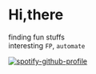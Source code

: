 # Hi,there

finding fun stuffs   
interesting `FP`, `automate`

[![spotify-github-profile](https://spotify-github-profile.kittinanx.com/api/view?uid=31fpcsjbu55vlrcrmkluu4gpmbzm&cover_image=true&theme=natemoo-re&show_offline=false&background_color=121212&interchange=true&bar_color=53b14f&bar_color_cover=true)](https://spotify-github-profile.kittinanx.com/api/view?uid=31fpcsjbu55vlrcrmkluu4gpmbzm&redirect=true)
